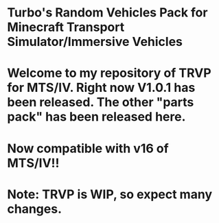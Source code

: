 # Turbo's Random Vehicles Pack for Minecraft Transport Simulator/Immersive Vehicles

# Welcome to my repository of TRVP for MTS/IV. Right now V1.0.1 has been released. The other "parts pack" has been released here.

# Now compatible with v16 of MTS/IV!!

# Note: TRVP is WIP, so expect many changes.
